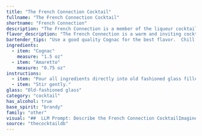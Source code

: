 ```yaml
---
title: "The French Connection Cocktail"
fullname: "The French Connection Cocktail"
shortname: "French Connection"
description: "The French Connection is a member of the liqueur cocktail family, combining strong spirits with sweet, aromatic liqueurs. While its exact origin is debated, it likely emerged in the 1970s, drawing inspiration from classic French-Italian flavor pairings. "
flavor_description: "The French Connection is a warm and inviting cocktail with a sweet and nutty character. The cognac's rich, fruity notes mingle beautifully with the almond-infused sweetness of the amaretto. Expect a smooth and silky texture with hints of dried fruit, caramel, and a subtle, lingering almond finish. It's a complex yet balanced drink perfect for those seeking a sophisticated indulgence. "
bartender_tips: "Use a good quality Cognac for the best flavor.  Chill both the Cognac and Amaretto before mixing.  Use a chilled glass for serving.  Shake vigorously with ice to ensure proper dilution and a frosty finish.  Don't over-shake; aim for a smooth, velvety texture.  Garnish with a cherry or orange peel for a touch of elegance. "
ingredients:
  - item: "Cognac"
    measure: "1.5 oz"
  - item: "Amaretto"
    measure: "0.75 oz"
instructions:
  - item: "Pour all ingredients directly into old fashioned glass filled with ice cubes."
  - item: "Stir gently."
glass: "Old-fashioned glass"
category: "cocktail"
has_alcohol: true
base_spirit: "brandy"
family: "other"
visual: "##  LLM Prompt: Describe the French Connection CocktailImagine a glass filled with a rich, amber liquid, reminiscent of polished mahogany. Tiny, shimmering bubbles rise slowly from the bottom, like whispers of a forgotten secret. The aroma, a captivating blend of sweet almond and dried fruit, hangs delicately in the air. Hints of caramel and oak emerge, revealing the complexity of the Cognac base.  **Describe the following:*** **Color:** How would you describe the color of the drink? What shades are present?* **Texture:** What does the drink look like in terms of texture? Is it smooth, oily, or bubbly? * **Clarity:** Is the drink clear, cloudy, or layered? * **Presentation:** How is the drink usually served? In a chilled glass? With a garnish? Please provide a detailed and evocative description of the **French Connection** cocktail, using your knowledge of how the ingredients interact and the visual cues they create. "
source: "thecocktaildb"
---
```


